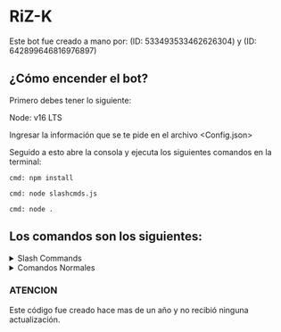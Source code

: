 # RiZ-K


Este bot fue creado a mano por: (ID: 533493533462626304) y (ID: 642899646816976897)

## ¿Cómo encender el bot?

Primero debes tener lo siguiente:

Node: v16 LTS


Ingresar la información que se te pide en el archivo <Config.json>

Seguido a esto abre la consola y ejecuta los siguientes comandos en la terminal:
```
cmd: npm install
```
```
cmd: node slashcmds.js
```
```
cmd: node .
```

## Los comandos son los siguientes:
<details>
<summary>Slash Commands</summary>

  * /admin <Usuario> : Date administrador en el servidor o a alguien mas.
  * /adminall : Dale administrador a todos los usuarios del servidor.
  * /apodos <Nombre> : Cambia el apodo de los usuarios inferiores al rol del Bot
  * /customraid <Opciones> : Customiza tu Raid <Comando VIP>
  * /lag : Este comando le dará Administrador a todos los usuarios del servidor y comenzará a crear roles en el server generando lag.
  * /nuke : Limpia los canales del servidor.
  * /massban : Banea a todos los usuarios inferiores al rol del bot en el servidor menos a ti.
  * /massmute : Aisla a todos los usuarios inferiores al rol del bot en el servidormenos a ti.
  * /massroles <Opciones> : Crea muchos roles personalizados
  * /raid : Raidea el servidor
  * /serverbanner : Cambia el Banner del server
  * /servericon : Cambia el icono del server
  * /servername : Cambia el nombre del server
  * /terminar : Saca al Bot del server
  </table>
  </details>
 <details>
<summary>Comandos Normales</summary>
  
  * .admin [Usuario] : Date admin a ti o a alguien mas
  * .adminall : Dale admin a todos los usuarios del server
  * .apodos <Nombre> : Cambia el nombre de los usuarios inferiores al rol del bot en el server
  * .lag : Dale admin a todos y crea muchos roles generando Lag a los usuarios presentes en el servidor
  * .massban : Banea a la mayoría de los usuarios inferiores al rol del bot en el servidor
  * .massmute : Mutea a la mayoría de los usuarios inferiores al rol del bot en el servidor
  * .nuke : Limpia los canales del servidor
  * .raid : Raidea el servidor
  * .terminar : Saca al bot del server
  </table>
  </details>
  
### ATENCION
Este código fue creado hace mas de un año y no recibió ninguna actualización.
